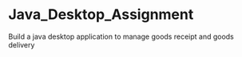 # Java_Desktop_Assignment
Build a java desktop application to manage goods receipt and goods delivery
